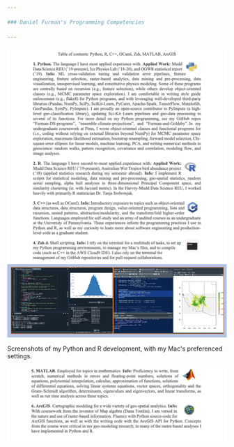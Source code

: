 ```yaml
---

### Daniel Furman's Programming Competencies

---
```


<img src="images/programming.png" class="center">
<img src="images/programming3.png" class="center">
<p class="center">Screenshots of my Python and R development, with my Mac's preferenced settings.</p>
<img src="images/Programming_Furman2.png" class="center">


